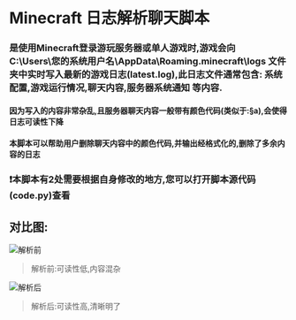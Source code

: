 # Minecraft 日志解析聊天脚本
### 是使用Minecraft登录游玩服务器或单人游戏时,游戏会向 C:\Users\您的系统用户名\AppData\Roaming\.minecraft\logs 文件夹中实时写入最新的游戏日志(latest.log),此日志文件通常包含: 系统配置,游戏运行情况,聊天内容,服务器系统通知 等内容.
#### 因为写入的内容非常杂乱,且服务器聊天内容一般带有颜色代码(类似于:§a),会使得日志可读性下降
#### 本脚本可以帮助用户删除聊天内容中的颜色代码,并输出经格式化的,删除了多余内容的日志
### ❗本脚本有2处需要根据自身修改的地方,您可以打开脚本源代码(code.py)查看

## 对比图:
![解析前](https://cdn.jsdelivr.net/gh/linglaoda/imgs@master/imgs/202204081542286.png)
> 解析前:可读性低,内容混杂

![解析后](https://cdn.jsdelivr.net/gh/linglaoda/imgs@master/imgs/202204081548848.png)
> 解析后:可读性高,清晰明了
